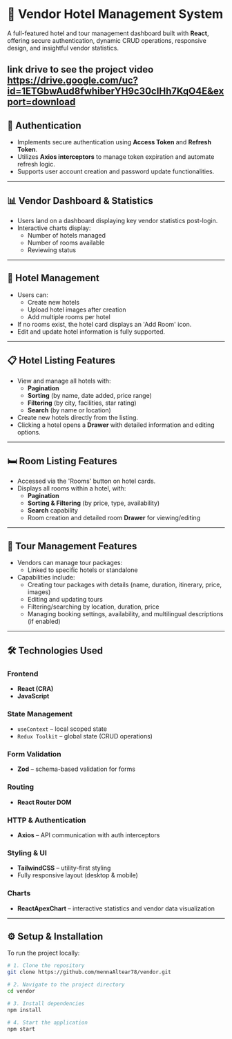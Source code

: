 # 🏨 Vendor Hotel Management System

A full-featured hotel and tour management dashboard built with **React**, offering secure authentication, dynamic CRUD operations, responsive design, and insightful vendor statistics.

link drive to see the project video https://drive.google.com/uc?id=1ETGbwAud8fwhiberYH9c30cIHh7KqO4E&export=download 
---

## 🔐 Authentication

- Implements secure authentication using **Access Token** and **Refresh Token**.
- Utilizes **Axios interceptors** to manage token expiration and automate refresh logic.
- Supports user account creation and password update functionalities.

---

## 📊 Vendor Dashboard & Statistics

- Users land on a dashboard displaying key vendor statistics post-login.
- Interactive charts display:
  - Number of hotels managed
  - Number of rooms available
  - Reviewing status

---

## 🏨 Hotel Management

- Users can:
  - Create new hotels
  - Upload hotel images after creation
  - Add multiple rooms per hotel
- If no rooms exist, the hotel card displays an 'Add Room' icon.
- Edit and update hotel information is fully supported.

---

## 📋 Hotel Listing Features

- View and manage all hotels with:
  - **Pagination**
  - **Sorting** (by name, date added, price range)
  - **Filtering** (by city, facilities, star rating)
  - **Search** (by name or location)
- Create new hotels directly from the listing.
- Clicking a hotel opens a **Drawer** with detailed information and editing options.

---

## 🛏 Room Listing Features

- Accessed via the 'Rooms' button on hotel cards.
- Displays all rooms within a hotel, with:
  - **Pagination**
  - **Sorting & Filtering** (by price, type, availability)
  - **Search** capability
  - Room creation and detailed room **Drawer** for viewing/editing

---

## 🧭 Tour Management Features

- Vendors can manage tour packages:
  - Linked to specific hotels or standalone
- Capabilities include:
  - Creating tour packages with details (name, duration, itinerary, price, images)
  - Editing and updating tours
  - Filtering/searching by location, duration, price
  - Managing booking settings, availability, and multilingual descriptions (if enabled)

---

## 🛠 Technologies Used

### Frontend
- **React (CRA)**
- **JavaScript**

### State Management
- `useContext` – local scoped state
- `Redux Toolkit` – global state (CRUD operations)

### Form Validation
- **Zod** – schema-based validation for forms

### Routing
- **React Router DOM**

### HTTP & Authentication
- **Axios** – API communication with auth interceptors

### Styling & UI
- **TailwindCSS** – utility-first styling
- Fully responsive layout (desktop & mobile)

### Charts
- **ReactApexChart** – interactive statistics and vendor data visualization

---

## ⚙️ Setup & Installation

To run the project locally:

```bash
# 1. Clone the repository
git clone https://github.com/mennaAltear78/vendor.git

# 2. Navigate to the project directory
cd vendor

# 3. Install dependencies
npm install

# 4. Start the application
npm start
